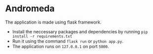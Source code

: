 # Andromeda
The application is made using flask framework.
* Install the neccessary packages and dependencies by running ``pip install -r requirements.txt``
* Run it using the command ``flask run`` or ``python app.py``.
* The application runs on ``127.0.0.1`` on port ``5000``.

